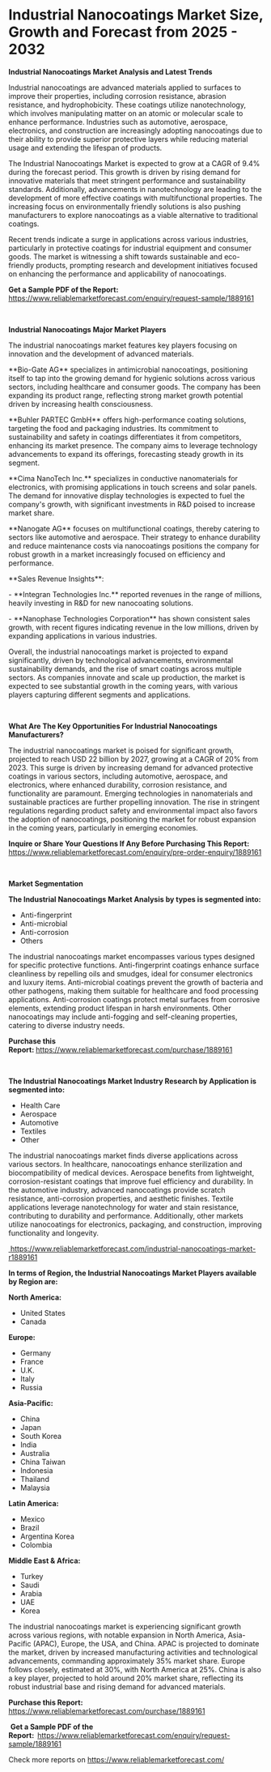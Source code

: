 <p><h1>Industrial Nanocoatings Market Size, Growth and Forecast from 2025 - 2032</h1></p><p><strong>Industrial Nanocoatings Market Analysis and Latest Trends</strong></p>
<p><p>Industrial nanocoatings are advanced materials applied to surfaces to improve their properties, including corrosion resistance, abrasion resistance, and hydrophobicity. These coatings utilize nanotechnology, which involves manipulating matter on an atomic or molecular scale to enhance performance. Industries such as automotive, aerospace, electronics, and construction are increasingly adopting nanocoatings due to their ability to provide superior protective layers while reducing material usage and extending the lifespan of products.</p><p>The Industrial Nanocoatings Market is expected to grow at a CAGR of 9.4% during the forecast period. This growth is driven by rising demand for innovative materials that meet stringent performance and sustainability standards. Additionally, advancements in nanotechnology are leading to the development of more effective coatings with multifunctional properties. The increasing focus on environmentally friendly solutions is also pushing manufacturers to explore nanocoatings as a viable alternative to traditional coatings.</p><p>Recent trends indicate a surge in applications across various industries, particularly in protective coatings for industrial equipment and consumer goods. The market is witnessing a shift towards sustainable and eco-friendly products, prompting research and development initiatives focused on enhancing the performance and applicability of nanocoatings.</p></p>
<p><strong>Get a Sample PDF of the Report:&nbsp;</strong> <a href="https://www.reliablemarketforecast.com/enquiry/request-sample/1889161?utm_campaign=3525&utm_medium=2&utm_source=Github&utm_content=ia&utm_term=28032025&utm_id=industrial-nanocoatings">https://www.reliablemarketforecast.com/enquiry/request-sample/1889161</a></p>
<p>&nbsp;</p>
<p><strong>Industrial Nanocoatings Major Market Players</strong></p>
<p><p>The industrial nanocoatings market features key players focusing on innovation and the development of advanced materials. </p><p>**Bio-Gate AG** specializes in antimicrobial nanocoatings, positioning itself to tap into the growing demand for hygienic solutions across various sectors, including healthcare and consumer goods. The company has been expanding its product range, reflecting strong market growth potential driven by increasing health consciousness.</p><p>**Buhler PARTEC GmbH** offers high-performance coating solutions, targeting the food and packaging industries. Its commitment to sustainability and safety in coatings differentiates it from competitors, enhancing its market presence. The company aims to leverage technology advancements to expand its offerings, forecasting steady growth in its segment.</p><p>**Cima NanoTech Inc.** specializes in conductive nanomaterials for electronics, with promising applications in touch screens and solar panels. The demand for innovative display technologies is expected to fuel the company's growth, with significant investments in R&D poised to increase market share.</p><p>**Nanogate AG** focuses on multifunctional coatings, thereby catering to sectors like automotive and aerospace. Their strategy to enhance durability and reduce maintenance costs via nanocoatings positions the company for robust growth in a market increasingly focused on efficiency and performance.</p><p>**Sales Revenue Insights**: </p><p>- **Integran Technologies Inc.** reported revenues in the range of millions, heavily investing in R&D for new nanocoating solutions. </p><p>- **Nanophase Technologies Corporation** has shown consistent sales growth, with recent figures indicating revenue in the low millions, driven by expanding applications in various industries.</p><p>Overall, the industrial nanocoatings market is projected to expand significantly, driven by technological advancements, environmental sustainability demands, and the rise of smart coatings across multiple sectors. As companies innovate and scale up production, the market is expected to see substantial growth in the coming years, with various players capturing different segments and applications.</p></p>
<p>&nbsp;</p>
<p><strong>What Are The Key Opportunities For Industrial Nanocoatings Manufacturers?</strong></p>
<p><p>The industrial nanocoatings market is poised for significant growth, projected to reach USD 22 billion by 2027, growing at a CAGR of 20% from 2023. This surge is driven by increasing demand for advanced protective coatings in various sectors, including automotive, aerospace, and electronics, where enhanced durability, corrosion resistance, and functionality are paramount. Emerging technologies in nanomaterials and sustainable practices are further propelling innovation. The rise in stringent regulations regarding product safety and environmental impact also favors the adoption of nanocoatings, positioning the market for robust expansion in the coming years, particularly in emerging economies.</p></p>
<p><strong>Inquire or Share Your Questions If Any Before Purchasing This Report:</strong> <a href="https://www.reliablemarketforecast.com/enquiry/pre-order-enquiry/1889161?utm_campaign=3525&utm_medium=2&utm_source=Github&utm_content=ia&utm_term=28032025&utm_id=industrial-nanocoatings">https://www.reliablemarketforecast.com/enquiry/pre-order-enquiry/1889161</a></p>
<p>&nbsp;</p>
<p><strong>Market Segmentation</strong></p>
<p><strong>The Industrial Nanocoatings Market Analysis by types is segmented into:</strong></p>
<p><ul><li>Anti-fingerprint</li><li>Anti-microbial</li><li>Anti-corrosion</li><li>Others</li></ul></p>
<p><p>The industrial nanocoatings market encompasses various types designed for specific protective functions. Anti-fingerprint coatings enhance surface cleanliness by repelling oils and smudges, ideal for consumer electronics and luxury items. Anti-microbial coatings prevent the growth of bacteria and other pathogens, making them suitable for healthcare and food processing applications. Anti-corrosion coatings protect metal surfaces from corrosive elements, extending product lifespan in harsh environments. Other nanocoatings may include anti-fogging and self-cleaning properties, catering to diverse industry needs.</p></p>
<p><strong>Purchase this Report:&nbsp;</strong><a href="https://www.reliablemarketforecast.com/purchase/1889161?utm_campaign=3525&utm_medium=2&utm_source=Github&utm_content=ia&utm_term=28032025&utm_id=industrial-nanocoatings">https://www.reliablemarketforecast.com/purchase/1889161</a></p>
<p>&nbsp;</p>
<p><strong>The Industrial Nanocoatings Market Industry Research by Application is segmented into:</strong></p>
<p><ul><li>Health Care</li><li>Aerospace</li><li>Automotive</li><li>Textiles</li><li>Other</li></ul></p>
<p><p>The industrial nanocoatings market finds diverse applications across various sectors. In healthcare, nanocoatings enhance sterilization and biocompatibility of medical devices. Aerospace benefits from lightweight, corrosion-resistant coatings that improve fuel efficiency and durability. In the automotive industry, advanced nanocoatings provide scratch resistance, anti-corrosion properties, and aesthetic finishes. Textile applications leverage nanotechnology for water and stain resistance, contributing to durability and performance. Additionally, other markets utilize nanocoatings for electronics, packaging, and construction, improving functionality and longevity.</p></p>
<p><a href="https://www.reliablemarketforecast.com/industrial-nanocoatings-market-r1889161?utm_campaign=3525&utm_medium=2&utm_source=Github&utm_content=ia&utm_term=28032025&utm_id=industrial-nanocoatings">&nbsp;https://www.reliablemarketforecast.com/industrial-nanocoatings-market-r1889161</a></p>
<p><strong>In terms of Region, the Industrial Nanocoatings Market Players available by Region are:</strong></p>
<p>
    <p> <strong> North America: </strong>
        <ul>
            <li>United States</li>
            <li>Canada</li>
        </ul>
        </p> 
    <p> <strong> Europe: </strong>
        <ul>
            <li>Germany</li>
            <li>France</li>
            <li>U.K.</li>
            <li>Italy</li>
            <li>Russia</li>
        </ul>
        </p> 
    <p> <strong> Asia-Pacific: </strong>
        <ul>
            <li>China</li>
            <li>Japan</li>
            <li>South Korea</li>
            <li>India</li>
            <li>Australia</li>
            <li>China Taiwan</li>
            <li>Indonesia</li>
            <li>Thailand</li>
            <li>Malaysia</li>
        </ul>
        </p> 
    <p> <strong> Latin America: </strong>
        <ul>
            <li>Mexico</li>
            <li>Brazil</li>
            <li>Argentina Korea</li>
            <li>Colombia</li>
        </ul>
        </p> 
    <p> <strong> Middle East & Africa: </strong>
        <ul>
            <li>Turkey</li>
            <li>Saudi</li>
            <li>Arabia</li>
            <li>UAE</li>
            <li>Korea</li>
        </ul>
    </p>
    </p>
<p><p>The industrial nanocoatings market is experiencing significant growth across various regions, with notable expansion in North America, Asia-Pacific (APAC), Europe, the USA, and China. APAC is projected to dominate the market, driven by increased manufacturing activities and technological advancements, commanding approximately 35% market share. Europe follows closely, estimated at 30%, with North America at 25%. China is also a key player, projected to hold around 20% market share, reflecting its robust industrial base and rising demand for advanced materials.</p></p>
<p><strong>Purchase this Report: </strong><a href="https://www.reliablemarketforecast.com/purchase/1889161?utm_campaign=3525&utm_medium=2&utm_source=Github&utm_content=ia&utm_term=28032025&utm_id=industrial-nanocoatings">https://www.reliablemarketforecast.com/purchase/1889161</a></p>
<p>&nbsp;<strong>Get a Sample PDF of the Report:&nbsp;&nbsp;</strong><a href="https://www.reliablemarketforecast.com/enquiry/request-sample/1889161?utm_campaign=3525&utm_medium=2&utm_source=Github&utm_content=ia&utm_term=28032025&utm_id=industrial-nanocoatings">https://www.reliablemarketforecast.com/enquiry/request-sample/1889161</a></p>
<p><strong></strong></p>
<p>Check more reports on <a href="https://www.reliablemarketforecast.com/?utm_campaign=3525&utm_medium=2&utm_source=Github&utm_content=ia&utm_term=28032025&utm_id=industrial-nanocoatings">https://www.reliablemarketforecast.com/</a></p>